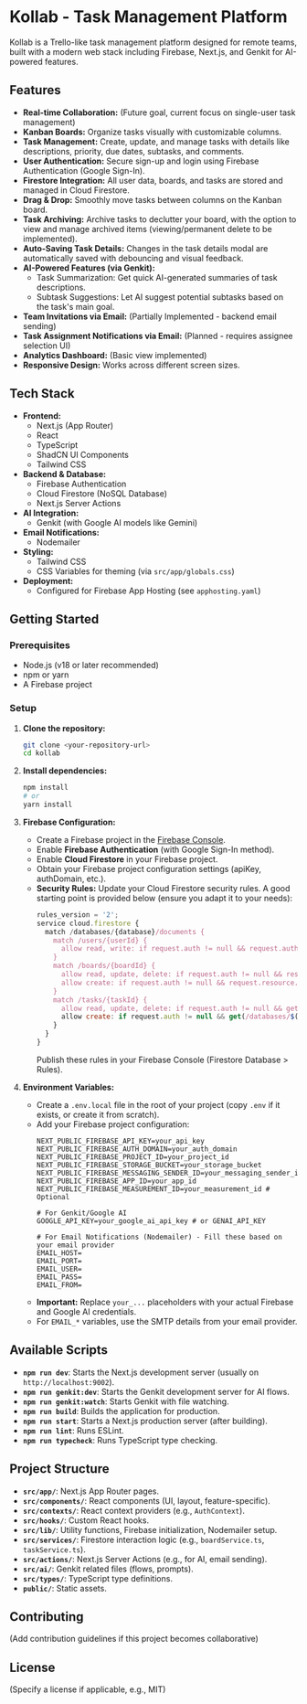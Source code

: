 # Kollab - Task Management Platform

Kollab is a Trello-like task management platform designed for remote teams, built with a modern web stack including Firebase, Next.js, and Genkit for AI-powered features.

## Features

*   **Real-time Collaboration:** (Future goal, current focus on single-user task management)
*   **Kanban Boards:** Organize tasks visually with customizable columns.
*   **Task Management:** Create, update, and manage tasks with details like descriptions, priority, due dates, subtasks, and comments.
*   **User Authentication:** Secure sign-up and login using Firebase Authentication (Google Sign-In).
*   **Firestore Integration:** All user data, boards, and tasks are stored and managed in Cloud Firestore.
*   **Drag & Drop:** Smoothly move tasks between columns on the Kanban board.
*   **Task Archiving:** Archive tasks to declutter your board, with the option to view and manage archived items (viewing/permanent delete to be implemented).
*   **Auto-Saving Task Details:** Changes in the task details modal are automatically saved with debouncing and visual feedback.
*   **AI-Powered Features (via Genkit):**
    *   Task Summarization: Get quick AI-generated summaries of task descriptions.
    *   Subtask Suggestions: Let AI suggest potential subtasks based on the task's main goal.
*   **Team Invitations via Email:** (Partially Implemented - backend email sending)
*   **Task Assignment Notifications via Email:** (Planned - requires assignee selection UI)
*   **Analytics Dashboard:** (Basic view implemented)
*   **Responsive Design:** Works across different screen sizes.

## Tech Stack

*   **Frontend:**
    *   Next.js (App Router)
    *   React
    *   TypeScript
    *   ShadCN UI Components
    *   Tailwind CSS
*   **Backend & Database:**
    *   Firebase Authentication
    *   Cloud Firestore (NoSQL Database)
    *   Next.js Server Actions
*   **AI Integration:**
    *   Genkit (with Google AI models like Gemini)
*   **Email Notifications:**
    *   Nodemailer
*   **Styling:**
    *   Tailwind CSS
    *   CSS Variables for theming (via `src/app/globals.css`)
*   **Deployment:**
    *   Configured for Firebase App Hosting (see `apphosting.yaml`)

## Getting Started

### Prerequisites

*   Node.js (v18 or later recommended)
*   npm or yarn
*   A Firebase project

### Setup

1.  **Clone the repository:**
    ```bash
    git clone <your-repository-url>
    cd kollab
    ```

2.  **Install dependencies:**
    ```bash
    npm install
    # or
    yarn install
    ```

3.  **Firebase Configuration:**
    *   Create a Firebase project in the [Firebase Console](https://console.firebase.google.com/).
    *   Enable **Firebase Authentication** (with Google Sign-In method).
    *   Enable **Cloud Firestore** in your Firebase project.
    *   Obtain your Firebase project configuration settings (apiKey, authDomain, etc.).
    *   **Security Rules:** Update your Cloud Firestore security rules. A good starting point is provided below (ensure you adapt it to your needs):
        ```javascript
        rules_version = '2';
        service cloud.firestore {
          match /databases/{database}/documents {
            match /users/{userId} {
              allow read, write: if request.auth != null && request.auth.uid == userId;
            }
            match /boards/{boardId} {
              allow read, update, delete: if request.auth != null && resource.data.ownerId == request.auth.uid;
              allow create: if request.auth != null && request.resource.data.ownerId == request.auth.uid;
            }
            match /tasks/{taskId} {
              allow read, update, delete: if request.auth != null && get(/databases/$(database)/documents/boards/$(resource.data.boardId)).data.ownerId == request.auth.uid;
              allow create: if request.auth != null && get(/databases/$(database)/documents/boards/$(request.resource.data.boardId)).data.ownerId == request.auth.uid;
            }
          }
        }
        ```
        Publish these rules in your Firebase Console (Firestore Database > Rules).

4.  **Environment Variables:**
    *   Create a `.env.local` file in the root of your project (copy `.env` if it exists, or create it from scratch).
    *   Add your Firebase project configuration:
        ```env
        NEXT_PUBLIC_FIREBASE_API_KEY=your_api_key
        NEXT_PUBLIC_FIREBASE_AUTH_DOMAIN=your_auth_domain
        NEXT_PUBLIC_FIREBASE_PROJECT_ID=your_project_id
        NEXT_PUBLIC_FIREBASE_STORAGE_BUCKET=your_storage_bucket
        NEXT_PUBLIC_FIREBASE_MESSAGING_SENDER_ID=your_messaging_sender_id
        NEXT_PUBLIC_FIREBASE_APP_ID=your_app_id
        NEXT_PUBLIC_FIREBASE_MEASUREMENT_ID=your_measurement_id # Optional

        # For Genkit/Google AI
        GOOGLE_API_KEY=your_google_ai_api_key # or GENAI_API_KEY

        # For Email Notifications (Nodemailer) - Fill these based on your email provider
        EMAIL_HOST=
        EMAIL_PORT=
        EMAIL_USER=
        EMAIL_PASS=
        EMAIL_FROM=
        ```
    *   **Important:** Replace `your_...` placeholders with your actual Firebase and Google AI credentials.
    *   For `EMAIL_*` variables, use the SMTP details from your email provider.

## Available Scripts

*   **`npm run dev`**: Starts the Next.js development server (usually on `http://localhost:9002`).
*   **`npm run genkit:dev`**: Starts the Genkit development server for AI flows.
*   **`npm run genkit:watch`**: Starts Genkit with file watching.
*   **`npm run build`**: Builds the application for production.
*   **`npm run start`**: Starts a Next.js production server (after building).
*   **`npm run lint`**: Runs ESLint.
*   **`npm run typecheck`**: Runs TypeScript type checking.

## Project Structure

*   **`src/app/`**: Next.js App Router pages.
*   **`src/components/`**: React components (UI, layout, feature-specific).
*   **`src/contexts/`**: React context providers (e.g., `AuthContext`).
*   **`src/hooks/`**: Custom React hooks.
*   **`src/lib/`**: Utility functions, Firebase initialization, Nodemailer setup.
*   **`src/services/`**: Firestore interaction logic (e.g., `boardService.ts`, `taskService.ts`).
*   **`src/actions/`**: Next.js Server Actions (e.g., for AI, email sending).
*   **`src/ai/`**: Genkit related files (flows, prompts).
*   **`src/types/`**: TypeScript type definitions.
*   **`public/`**: Static assets.

## Contributing

(Add contribution guidelines if this project becomes collaborative)

## License

(Specify a license if applicable, e.g., MIT)
